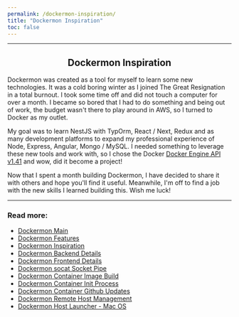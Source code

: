 ```yaml
---
permalink: /dockermon-inspiration/
title: "Dockermon Inspiration"
toc: false
---
```


<hr />

<h2 align="center">
 Dockermon Inspiration
</h2>

Dockermon was created as a tool for myself to learn some new technologies. It was a cold boring winter as I joined The Great Resignation in a total burnout. I took some time off and did not touch a computer for over a month. I became so bored that I had to do something and being out of work, the budget wasn't there to play around in AWS, so I turned to Docker as my outlet. 

My goal was to learn NestJS with TypOrm, React / Next, Redux and as many development platforms to expand my professional experience of Node, Express, Angular, Mongo / MySQL.  I needed something to leverage these new tools and work with, so I chose the Docker [Docker Engine API v1.41](https://docs.docker.com/engine/api/v1.41) and wow, did it become a project! 

Now that I spent a month building Dockermon, I have decided to share it with others and hope you'll find it useful. Meanwhile, I'm off to find a job with the new skills I learned building this. Wish me luck!


<hr />

### Read more:

- [Dockermon Main](/dockermon)
- [Dockermon Features](/dockermon/dockermon-features)
- [Dockermon Inspiration](/dockermon/dockermon-inspiration)
- [Dockermon Backend Details](/dockermon/dockermon-backend)
- [Dockermon Frontend Details](/dockermon/dockermon-frontend)
- [Dockermon socat Socket Pipe](/dockermon/dockermon-socat)
- [Dockermon Container Image Build](/dockermon/dockermon-container-build)
- [Dockermon Container Init Process](/dockermon/dockermon-container-init)
- [Dockermon Container Github Updates](/dockermon/dockermon-remote-updates)
- [Dockermon Remote Host Management](/dockermon/dockermon-container-remote-hosts)
- [Dockermon Host Launcher - Mac OS](/dockermon/dockermon-host-launcher)


